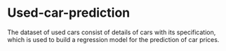 # Used-car-prediction
The dataset of used cars consist of details of cars with its specification,  which is used to build a regression model for the prediction of car prices.
